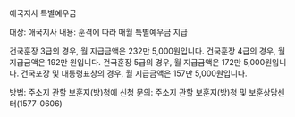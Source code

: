 애국지사 특별예우금

대상: 애국지사
내용: 훈격에 따라 매월 특별예우금 지급

건국훈장 3급의 경우, 월 지급금액은 232만 5,000원입니다.
건국훈장 4급의 경우, 월 지급금액은 192만 원입니다.
건국훈장 5급의 경우, 월 지급금액은 172만 5,000원입니다.
건국포장 및 대통령표창의 경우, 월 지급금액은 157만 5,000원입니다.

방법: 주소지 관할 보훈지(방)청에 신청
문의: 주소지 관할 보훈지(방)청 및 보훈상담센터(1577-0606)
